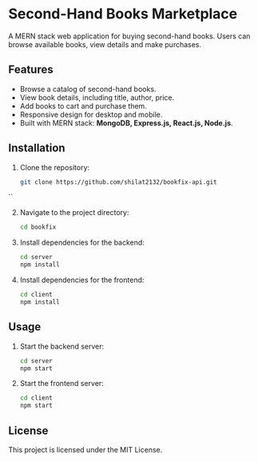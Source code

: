 
# Second-Hand Books Marketplace

A MERN stack web application for buying second-hand books. Users can browse available books, view details and make purchases.

## Features

- Browse a catalog of second-hand books.
- View book details, including title, author, price.
- Add books to cart and purchase them.
- Responsive design for desktop and mobile.
- Built with MERN stack: **MongoDB, Express.js, React.js, Node.js**.


## Installation

1. Clone the repository:
   ```bash
   git clone https://github.com/shilat2132/bookfix-api.git
``

2. Navigate to the project directory:

   ```bash
   cd bookfix
   ```
3. Install dependencies for the backend:

   ```bash
   cd server
   npm install
   ```
4. Install dependencies for the frontend:

   ```bash
   cd client
   npm install
   ```

## Usage

1. Start the backend server:

   ```bash
   cd server
   npm start
   ```

2. Start the frontend server:

   ```bash
   cd client
   npm start
   ```



## License

This project is licensed under the MIT License.


